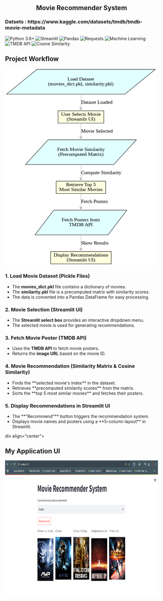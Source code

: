 <h2><center>Movie Recommender System</center></h2>

<h3><strong>Datsets : </strong>https://www.kaggle.com/datasets/tmdb/tmdb-movie-metadata</h3>

![Python 3.6+](https://img.shields.io/badge/Python-3.6%2B-brightgreen.svg) ![Streamlit](https://img.shields.io/badge/Streamlit-📺-red)  ![Pandas](https://img.shields.io/badge/Pandas-📊-blue)  ![Requests](https://img.shields.io/badge/Requests-🌍-yellow) ![Machine Learning](https://img.shields.io/badge/ML-🤖-green)  ![TMDB API](https://img.shields.io/badge/TMDB_API-🎥-purple)  ![Cosine Similarity](https://img.shields.io/badge/Cosine_Similarity-📈-pink)

<h2>Project Workflow</h2>

<img src="movie_recommender_workflow.png" alt="Workflow Diagram" width="500" height="650"/>

<h3>1. Load Movie Dataset (Pickle Files)</h3>
<ul> <li>The <strong>movies_dict.pkl</strong> file contains a dictionary of movies.</li> <li>The <strong>similarity.pkl</strong> file is a precomputed matrix with similarity scores.</li> <li>The data is converted into a Pandas DataFrame for easy processing.</li> </ul>
<h3>2️. Movie Selection (Streamlit UI)</h3>
<ul> <li>The <strong>Streamlit select box</strong> provides an interactive dropdown menu.</li> <li>The selected movie is used for generating recommendations.</li> </ul>
<h3>3. Fetch Movie Poster (TMDB API)</h3>
<ul> <li>Uses the <strong>TMDB API</strong> to fetch movie posters.</li> <li>Returns the <strong>image URL</strong> based on the movie ID.</li> </ul>
<h3>4. Movie Recommendation (Similarity Matrix & Cosine Similarity)</h3>
<ul> <li>Finds the **selected movie's index** in the dataset.</li> <li>Retrieves **precomputed similarity scores** from the matrix.</li> <li>Sorts the **top 5 most similar movies** and fetches their posters.</li> </ul>
<h3>5. Display Recommendations in Streamlit UI</h3>
<ul> <li>The **"Recommend"** button triggers the recommendation system.</li> <li>Displays movie names and posters using a **5-column layout** in Streamlit.</li> </ul>


div align="center">
  <h2>My Application UI</h2>
  <img src="app_ui.png" alt="App UI 1" width="900" height="450"/>
  <br><br>
</div>
